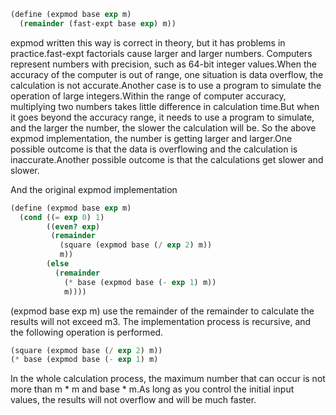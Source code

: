 ```Scheme
(define (expmod base exp m)
  (remainder (fast-expt base exp) m)) 
```

expmod written this way is correct in theory, but it has problems in practice.fast-expt factorials cause larger and larger numbers.
Computers represent numbers with precision, such as 64-bit integer values.When the accuracy of the computer is out of range, one situation is data overflow, the calculation is not accurate.Another case is to use a program to simulate the operation of large integers.Within the range of computer accuracy, multiplying two numbers takes little difference in calculation time.But when it goes beyond the accuracy range, it needs to use a program to simulate, and the larger the number, the slower the calculation will be.
So the above expmod implementation, the number is getting larger and larger.One possible outcome is that the data is overflowing and the calculation is inaccurate.Another possible outcome is that the calculations get slower and slower.


And the original expmod implementation
```Scheme
(define (expmod base exp m)
  (cond ((= exp 0) 1)
        ((even? exp)
         (remainder 
           (square (expmod base (/ exp 2) m))
           m))
        (else
          (remainder 
            (* base (expmod base (- exp 1) m))
            m))))
```

(expmod base exp m) use the remainder of the remainder to calculate the results will not exceed m3. The implementation process is recursive, and the following operation is performed.

```Scheme
(square (expmod base (/ exp 2) m))
(* base (expmod base (- exp 1) m)
```  
   
In the whole calculation process, the maximum number that can occur is not more than m * m and base * m.As long as you control the initial input values, the results will not overflow and will be much faster.
